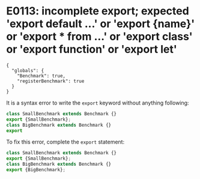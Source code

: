 # E0113: incomplete export; expected 'export default ...' or 'export {name}' or 'export * from ...' or 'export class' or 'export function' or 'export let'

```config-for-examples
{
  "globals": {
    "Benchmark": true,
    "registerBenchmark": true
  }
}
```

It is a syntax error to write the `export` keyword without anything following:

```javascript
class SmallBenchmark extends Benchmark {}
export {SmallBenchmark};
class BigBenchmark extends Benchmark {}
export
```

To fix this error, complete the `export` statement:

```javascript
class SmallBenchmark extends Benchmark {}
export {SmallBenchmark};
class BigBenchmark extends Benchmark {}
export {BigBenchmark};
```

